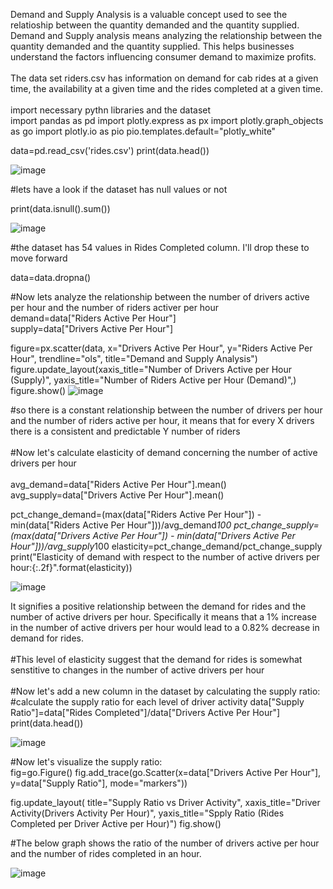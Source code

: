 Demand and Supply Analysis is a valuable concept used to see the relatioship between the quantity demanded and the quantity supplied.  Demand and Supply analysis means analyzing the relationship between the quantity demanded and the quantity supplied.  This helps businesses understand the factors influencing consumer demand to maximize profits.
<br>
<br>
The data set riders.csv has information on demand for cab rides at a given time, the availability at a given time and the rides completed at a given time.
<br>
<br>
import necessary pythn libraries and the dataset
<br>
import pandas as pd
import plotly.express as px
import plotly.graph_objects as go
import plotly.io as pio
pio.templates.default="plotly_white"

data=pd.read_csv('rides.csv')
print(data.head())

![image](https://user-images.githubusercontent.com/95108103/230728379-a07b7631-31ea-4b2f-87b5-9a535bfe8a54.png)

#lets have a look if the dataset has null values or not

print(data.isnull().sum())

![image](https://user-images.githubusercontent.com/95108103/230728658-eda513c4-e9fb-4d7a-9fb5-70836e14e3b7.png)


#the dataset has 54 values in Rides Completed column.  I'll drop these to move forward

data=data.dropna()

#Now lets analyze the relationship between the number of drivers active per hour and the number of riders activer per hour 
<br>
demand=data["Riders Active Per Hour"]
<br>
supply=data["Drivers Active Per Hour"]

figure=px.scatter(data, x="Drivers Active Per Hour", y="Riders Active Per Hour", trendline="ols", title="Demand and Supply Analysis")
figure.update_layout(xaxis_title="Number of Drivers Active per Hour (Supply)", yaxis_title="Number of Riders Active per Hour (Demand)",)
figure.show()
![image](https://user-images.githubusercontent.com/95108103/230728734-2bc6e5ad-3890-4e9c-9f63-5edf79a574ab.png)

#so there is a constant relationship between the number of drivers per hour and the number of riders active per hour, it means that for every X  drivers there is a consistent and predictable Y number of riders
<br>
<br>
#Now let's calculate elasticity of demand concerning the number of active drivers per hour
<br>
<br>
avg_demand=data["Riders Active Per Hour"].mean()
<br>
avg_supply=data["Drivers Active Per Hour"].mean()

pct_change_demand=(max(data["Riders Active Per Hour"]) - min(data["Riders Active Per Hour"]))/avg_demand*100
pct_change_supply=(max(data["Drivers Active Per Hour"]) - min(data["Drivers Active Per Hour"]))/avg_supply*100
elasticity=pct_change_demand/pct_change_supply
print("Elasticity of demand with respect to the number of active drivers per hour:{:.2f}".format(elasticity))

![image](https://user-images.githubusercontent.com/95108103/230729070-ecbacadf-5428-4273-9435-b56e31d22094.png)

It signifies a positive relationship between the demand for rides and the number of active drivers per hour.  Specifically it means that a 1% increase in the number of active drivers per hour would lead to a 0.82% decrease in demand for rides.
<br>
<br>
#This level of elasticity suggest that the demand for rides is somewhat senstitive to changes in the number of active drivers per hour
<br>
<br>
#Now let's add a new column in the dataset by calculating the supply ratio:
#calculate the supply ratio for each level of driver activity
data["Supply Ratio"]=data["Rides Completed"]/data["Drivers Active Per Hour"]
print(data.head())

![image](https://user-images.githubusercontent.com/95108103/230731778-8bf673af-faef-4444-98d3-5b224b7bec2a.png)

#Now let's visualize the supply ratio:
<br>
fig=go.Figure()
fig.add_trace(go.Scatter(x=data["Drivers Active Per Hour"], y=data["Supply Ratio"], mode="markers"))

fig.update_layout(
    title="Supply Ratio vs Driver Activity",
    xaxis_title="Driver Activity(Drivers Activity Per Hour)",
    yaxis_title="Spply Ratio (Rides Completed per Driver Active per Hour)")
fig.show()

#The below graph shows the ratio of the number of drivers active per hour and the number of rides completed in an hour. 

![image](https://user-images.githubusercontent.com/95108103/230731875-272b7c97-cbd9-49dc-ae3c-1bb8e560fb69.png)






